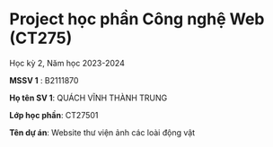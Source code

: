 # Project học phần Công nghệ Web (CT275)

Học kỳ 2, Năm học 2023-2024

**MSSV 1** : B2111870

**Họ tên SV 1**: QUÁCH VĨNH THÀNH TRUNG


**Lớp học phần**: CT27501

**Tên dự án**: Website thư viện ảnh các loài động vật

